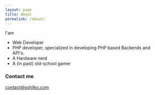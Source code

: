 ```yaml
---
layout: page
title: About
permalink: /about/
---
```


I'am
<ul>
    <li>Web Developer</li>
    <li>PHP developer, specialized in developing PHP based Backends and API's.</li>
    <li>A Hardware nerd</li>
    <li>A (in past) old-school gamer</li>
</ul>

### Contact me

[contact@sshilko.com](mailto:contact@sshilko.com)